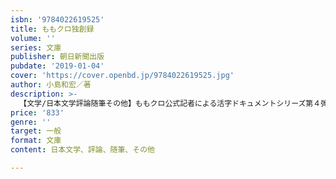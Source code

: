 ```yaml
---
isbn: '9784022619525'
title: ももクロ独創録
volume: ''
series: 文庫
publisher: 朝日新聞出版
pubdate: '2019-01-04'
cover: 'https://cover.openbd.jp/9784022619525.jpg'
author: 小島和宏／著
description: >-
  【文学/日本文学評論随筆その他】ももクロ公式記者による活字ドキュメントシリーズ第４弾！　2016年夏の「桃神祭」から17年の「春の一大事」まで、主要ライブの知られざる舞台裏に完全密着。百田夏菜子＆佐々木彩夏が本音を語ったロングインタビューも収録。
price: '833'
genre: ''
target: 一般
format: 文庫
content: 日本文学、評論、随筆、その他

---
```

